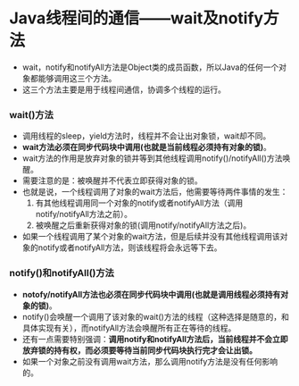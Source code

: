 # Java线程间的通信——wait及notify方法

- wait，notify和notifyAll方法是Object类的成员函数，所以Java的任何一个对象都能够调用这三个方法。
- 这三个方法主要是用于线程间通信，协调多个线程的运行。

### wait()方法

- 调用线程的sleep，yield方法时，线程并不会让出对象锁，wait却不同。
- **wait方法必须在同步代码块中调用(也就是当前线程必须持有对象的锁)**。
- wait方法的作用是放弃对象的锁并等到其他线程调用notify()/notifyAll()方法唤醒。
- 需要注意的是：被唤醒并不代表立即获得对象的锁。
- 也就是说，一个线程调用了对象的wait方法后，他需要等待两件事情的发生：
  1. 有其他线程调用同一个对象的notify或者notifyAll方法（调用notify/notifyAll方法之前）。
  2. 被唤醒之后重新获得对象的锁(调用notify/notifyAll方法之后)。
- 如果一个线程调用了某个对象的wait方法，但是后续并没有其他线程调用该对象的notify或者notifyAll方法，则该线程将会永远等下去。

### notify()和notifyAll()方法

- **notofy/notifyAll方法也必须在同步代码块中调用(也就是调用线程必须持有对象的锁)**。
- notify()会唤醒一个调用了该对象的wait()方法的线程（这种选择是随意的，和具体实现有关），而notifyAll方法会唤醒所有正在等待的线程。
- 还有一点需要特别强调：**调用notify和notifyAll方法后，当前线程并不会立即放弃锁的持有权，而必须要等待当前同步代码块执行完才会让出锁。**
- 如果一个对象之前没有调用wait方法，那么调用notify方法是没有任何影响的。